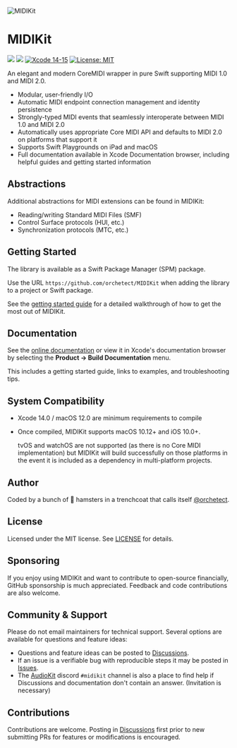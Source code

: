 ![MIDIKit](Images/midikit-banner.png)

# MIDIKit

[![](https://img.shields.io/endpoint?url=https%3A%2F%2Fswiftpackageindex.com%2Fapi%2Fpackages%2Forchetect%2FMIDIKit%2Fbadge%3Ftype%3Dplatforms)](https://swiftpackageindex.com/orchetect/MIDIKit) [![](https://img.shields.io/endpoint?url=https%3A%2F%2Fswiftpackageindex.com%2Fapi%2Fpackages%2Forchetect%2FMIDIKit%2Fbadge%3Ftype%3Dswift-versions)](https://swiftpackageindex.com/orchetect/MIDIKit) [![Xcode 14-15](https://img.shields.io/badge/Xcode-14–15-blue.svg?style=flat)](https://developer.apple.com/swift) [![License: MIT](http://img.shields.io/badge/license-MIT-lightgrey.svg?style=flat)](https://github.com/orchetect/MIDIKit/blob/main/LICENSE)

An elegant and modern CoreMIDI wrapper in pure Swift supporting MIDI 1.0 and MIDI 2.0.

- Modular, user-friendly I/O
- Automatic MIDI endpoint connection management and identity persistence
- Strongly-typed MIDI events that seamlessly interoperate between MIDI 1.0 and MIDI 2.0
- Automatically uses appropriate Core MIDI API and defaults to MIDI 2.0 on platforms that support it
- Supports Swift Playgrounds on iPad and macOS
- Full documentation available in Xcode Documentation browser, including helpful guides and getting started information

## Abstractions

Additional abstractions for MIDI extensions can be found in MIDIKit:

- Reading/writing Standard MIDI Files (SMF)
- Control Surface protocols (HUI, etc.)
- Synchronization protocols (MTC, etc.)

## Getting Started

The library is available as a Swift Package Manager (SPM) package.

Use the URL `https://github.com/orchetect/MIDIKit` when adding the library to a project or Swift package.

See the [getting started guide](https://orchetect.github.io/MIDIKit/documentation/midikit/midikit-getting-started) for a detailed walkthrough of how to get the most out of MIDIKit.

## Documentation

See the [online documentation](https://orchetect.github.io/MIDIKit/) or view it in Xcode's documentation browser by selecting the **Product → Build Documentation** menu.

This includes a getting started guide, links to examples, and troubleshooting tips.

## System Compatibility

- Xcode 14.0 / macOS 12.0 are minimum requirements to compile
- Once compiled, MIDIKit supports macOS 10.12+ and iOS 10.0+.

  tvOS and watchOS are not supported (as there is no Core MIDI implementation) but MIDIKit will build successfully on those platforms in the event it is included as a dependency in multi-platform projects.

## Author

Coded by a bunch of 🐹 hamsters in a trenchcoat that calls itself [@orchetect](https://github.com/orchetect).

## License

Licensed under the MIT license. See [LICENSE](https://github.com/orchetect/MIDIKit/blob/master/LICENSE) for details.

## Sponsoring

If you enjoy using MIDIKit and want to contribute to open-source financially, GitHub sponsorship is much appreciated. Feedback and code contributions are also welcome.

## Community & Support

Please do not email maintainers for technical support. Several options are available for questions and feature ideas:

- Questions and feature ideas can be posted to [Discussions](https://github.com/orchetect/MIDIKit/discussions).
- If an issue is a verifiable bug with reproducible steps it may be posted in [Issues](https://github.com/orchetect/MIDIKit/issues).
- The [AudioKit](https://github.com/AudioKit/AudioKit) discord `#midikit` channel is also a place to find help if Discussions and documentation don't contain an answer. (Invitation is necessary)

## Contributions

Contributions are welcome. Posting in [Discussions](https://github.com/orchetect/MIDIKit/discussions) first prior to new submitting PRs for features or modifications is encouraged.
